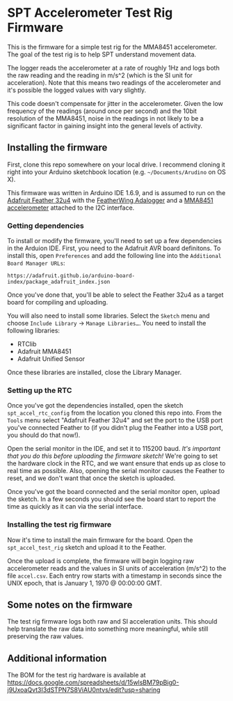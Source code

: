 # SPT Accelerometer Test Rig Firmware

This is the firmware for a simple test rig for the MMA8451
accelerometer. The goal of the test rig is to help SPT
understand movement data.

The logger reads the accelerometer at a rate of roughly 1Hz and
logs both the raw reading and the reading in m/s^2 (which is the SI
unit for acceleration). Note that this means two readings of the
accelerometer and it's possible the logged values with vary slightly.

This code doesn't compensate for jitter in the accelerometer. Given
the low frequency of the readings (around once per second) and the
10bit resolution of the MMA8451, noise in the readings in not likely
to be a significant factor in gaining insight into the general levels
of activity.

## Installing the firmware

First, clone this repo somewhere on your local drive. I recommend cloning it right into your Arduino sketchbook location (e.g. `~/Documents/Arudino` on OS X).

This firmware was written in Arduino IDE 1.6.9, and is assumed to run on the [Adafruit Feather 32u4](https://www.adafruit.com/products/2771) with the [FeatherWing Adalogger](https://www.adafruit.com/products/2922) and a [MMA8451 accelerometer](https://www.adafruit.com/products/2019) attached to the I2C interface.

### Getting dependencies

To install or modify the firmware, you'll need to set up a few dependencies in the Arduion IDE. First, you need to the Adafruit AVR board definitons. To install this, open `Preferences` and add the following line into the `Additional Board Manager URLs`:

```
https://adafruit.github.io/arduino-board-index/package_adafruit_index.json
```

Once you've done that, you'll be able to select the Feather 32u4 as a target board for compiling and uploading.

You will also need to install some libraries. Select the `Sketch` menu and choose `Include Library` &rarr; `Manage Libraries…`. You need to install the following libraries:

* RTClib
* Adafruit MMA8451
* Adafruit Unified Sensor

Once these libraries are installed, close the Library Manager.

### Setting up the RTC
Once you've got the dependencies installed, open the sketch `spt_accel_rtc_config` from the location you cloned this repo into. From the `Tools` menu select "Adafruit Feather 32u4" and set the port to the USB port you've connected Feather to (if you didn't plug the Feather into a USB port, you should do that now!).

Open the serial monitor in the IDE, and set it to 115200 baud. *It's important that you do this before uploading the firmware sketch!* We're going to set the hardware clock in the RTC, and we want ensure that ends up as close to real time as possible. Also, opening the serial monitor causes the Feather to reset, and we don't want that once the sketch is uploaded.

Once you've got the board connected and the serial monitor open, upload the sketch. In a few seconds you should see the board start to report the time as quickly as it can via the serial interface.

### Installing the test rig firmware
Now it's time to install the main firmware for the board. Open the `spt_accel_test_rig` sketch and upload it to the Feather.

Once the upload is complete, the firmware will begin logging raw accelerometer reads and the values in SI units of acceleration (m/s^2) to the file `accel.csv`. Each entry row starts with a timestamp in seconds since the UNIX epoch, that is January 1, 1970 @ 00:00:00 GMT.

## Some notes on the firmware
The test rig firmware logs both raw and SI acceleration units. This should help translate the raw data into something more meaningful, while still preserving the raw values.

## Additional information

The BOM for the test rig hardware is available at https://docs.google.com/spreadsheets/d/15wlsBM79pBig0-j9UxoaQvt3I3dSTPN7S8ViAU0ntvs/edit?usp=sharing
